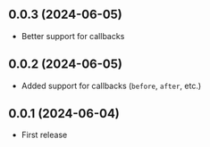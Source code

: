 ## 0.0.3 (2024-06-05)

- Better support for callbacks

## 0.0.2 (2024-06-05)

- Added support for callbacks (`before`, `after`, etc.)

## 0.0.1 (2024-06-04)

- First release
